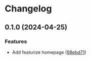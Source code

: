 # Changelog

## 0.1.0 (2024-04-25)


### Features

* Add featurize homepage ([98ebd71](https://github.com/YuiYukihira/featurize/commit/98ebd71df87e6b7a5f10b064a2a40d06834b7503))
